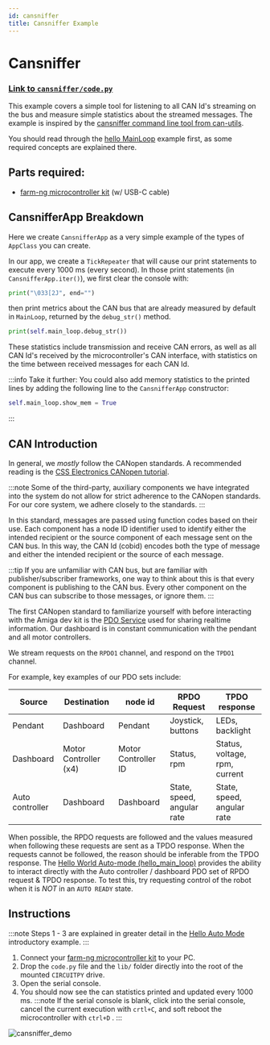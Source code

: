 ```yaml
---
id: cansniffer
title: Cansniffer Example
---
```


# Cansniffer

### [Link to `cansniffer/code.py`](https://github.com/farm-ng/amiga-dev-kit/blob/main/circuitpy/examples/cansniffer/code.py)

This example covers a simple tool for listening to all CAN Id's streaming on the bus
and measure simple statistics about the streamed messages.
The example is inspired by the
[cansniffer command line tool from can-utils](https://manpages.debian.org/testing/can-utils/cansniffer.1.en.html).

You should read through the [hello MainLoop](/examples/hello_main_loop/README.md) example first, as some required concepts are explained there.

## Parts required:

- [farm-ng microcontroller kit](https://farm-ng.com/products/microcontroller-kit) (w/ USB-C cable)

## CansnifferApp Breakdown

Here we create `CansnifferApp` as a very simple example of the types of `AppClass` you can create.

In our app, we create a `TickRepeater` that will cause our print statements to execute every 1000 ms (every second).
In those print statements (in `CansnifferApp.iter()`), we first clear the console with:
```Python
print("\033[2J", end="")
```
then print metrics about the CAN bus that are already measured by default in `MainLoop`, returned by the `debug_str()` method.
```Python
print(self.main_loop.debug_str())
```
These statistics include transmission and receive CAN errors,
as well as all CAN Id's received by the microcontroller's CAN interface, with statistics on the time between received messages for each CAN Id.

:::info Take it further:
You could also add memory statistics to the printed lines
by adding the following line to the `CansnifferApp` constructor:
```Python
self.main_loop.show_mem = True
```
:::

## CAN Introduction

In general, we *mostly* follow the CANopen standards.
A recommended reading is the [CSS Electronics CANopen tutorial](https://www.csselectronics.com/pages/canopen-tutorial-simple-intro).

:::note
Some of the third-party, auxiliary components we have integrated into the system do not allow for strict adherence to the CANopen standards.
For our core system, we adhere closely to the standards.
:::

In this standard, messages are passed using function codes based on their use.
Each component has a node ID identifier used to identify either the intended recipient or the source component of each message sent on the CAN bus.
In this way, the CAN Id (cobid) encodes both the type of message and either the intended recipient or the source of each message.

:::tip
If you are unfamiliar with CAN bus,
but are familiar with publisher/subscriber frameworks,
one way to think about this is that every component is publishing to the CAN bus.
Every other component on the CAN bus can subscribe to those messages, or ignore them.
:::

The first CANopen standard to familiarize yourself with before interacting with the Amiga dev kit is the [PDO Service](https://www.csselectronics.com/pages/canopen-tutorial-simple-intro#pdo-process-data-object) used for sharing realtime information.
Our dashboard is in constant communication with the pendant and all motor controllers.

We stream requests on the `RPDO1` channel, and respond on the `TPDO1` channel.

For example, key examples of our PDO sets include:

| Source          | Destination           | node id             | RPDO Request               | TPDO response                 |
| --------------- | --------------------- | ------------------- | -------------------------- | ----------------------------- |
| Pendant         | Dashboard             | Pendant             | Joystick, buttons          | LEDs, backlight               |
| Dashboard       | Motor Controller (x4) | Motor Controller ID | Status, rpm                | Status, voltage, rpm, current |
| Auto controller | Dashboard             | Dashboard           | State, speed, angular rate | State, speed, angular rate    |


When possible, the RPDO requests are followed and the values measured when following these requests are sent as a TPDO response.
When the requests cannot be followed, the reason should be inferable from the TPDO response.
The [Hello World Auto-mode (hello_main_loop)](/examples/hello_main_loop/README.md) provides the ability to interact directly with the Auto controller / dashboard PDO set of RPDO request & TPDO response.
To test this, try requesting control of the robot when it is *NOT* in an `AUTO READY` state.

## Instructions

:::note
Steps 1 - 3 are explained in greater detail in the [Hello Auto Mode](/examples/hello_main_loop/README.md) introductory example.
:::

1. Connect your [farm-ng microcontroller kit](https://farm-ng.com/products/microcontroller-kit) to your PC.
2. Drop the `code.py` file and the `lib/` folder directly into the root of the mounted `CIRCUITPY` drive.
3. Open the serial console.
4. You should now see the can statistics printed and updated every 1000 ms.
:::note
If the serial console is blank, click into the serial console, cancel the current execution with `crtl+C`, and soft reboot the microcontroller with `ctrl+D` .
:::

<!-- <p align="center">
<img src="./assets/cansniffer_demo.png" alt="drawing" width="300"/>
</p> -->
![cansniffer_demo](https://user-images.githubusercontent.com/53625197/187537132-e89ea79b-2ae1-4ccb-9d9a-8f3ffd899565.png)

